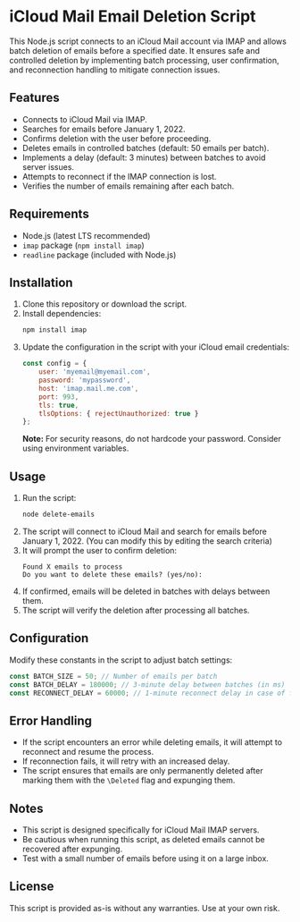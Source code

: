 # iCloud Mail Email Deletion Script

This Node.js script connects to an iCloud Mail account via IMAP and allows batch deletion of emails before a specified date. It ensures safe and controlled deletion by implementing batch processing, user confirmation, and reconnection handling to mitigate connection issues.

## Features
- Connects to iCloud Mail via IMAP.
- Searches for emails before January 1, 2022.
- Confirms deletion with the user before proceeding.
- Deletes emails in controlled batches (default: 50 emails per batch).
- Implements a delay (default: 3 minutes) between batches to avoid server issues.
- Attempts to reconnect if the IMAP connection is lost.
- Verifies the number of emails remaining after each batch.

## Requirements
- Node.js (latest LTS recommended)
- `imap` package (`npm install imap`)
- `readline` package (included with Node.js)

## Installation
1. Clone this repository or download the script.
2. Install dependencies:
   ```sh
   npm install imap
   ```
3. Update the configuration in the script with your iCloud email credentials:
   ```js
   const config = {
       user: 'myemail@myemail.com',
       password: 'mypassword',
       host: 'imap.mail.me.com',
       port: 993,
       tls: true,
       tlsOptions: { rejectUnauthorized: true }
   };
   ```
   **Note:** For security reasons, do not hardcode your password. Consider using environment variables.

## Usage
1. Run the script:
   ```sh
   node delete-emails
   ```
2. The script will connect to iCloud Mail and search for emails before January 1, 2022. (You can modify this by editing the search criteria)
3. It will prompt the user to confirm deletion:
   ```
   Found X emails to process
   Do you want to delete these emails? (yes/no):
   ```
4. If confirmed, emails will be deleted in batches with delays between them.
5. The script will verify the deletion after processing all batches.

## Configuration
Modify these constants in the script to adjust batch settings:
```js
const BATCH_SIZE = 50; // Number of emails per batch
const BATCH_DELAY = 180000; // 3-minute delay between batches (in ms)
const RECONNECT_DELAY = 60000; // 1-minute reconnect delay in case of failure
```

## Error Handling
- If the script encounters an error while deleting emails, it will attempt to reconnect and resume the process.
- If reconnection fails, it will retry with an increased delay.
- The script ensures that emails are only permanently deleted after marking them with the `\Deleted` flag and expunging them.

## Notes
- This script is designed specifically for iCloud Mail IMAP servers.
- Be cautious when running this script, as deleted emails cannot be recovered after expunging.
- Test with a small number of emails before using it on a large inbox.

## License
This script is provided as-is without any warranties. Use at your own risk.


